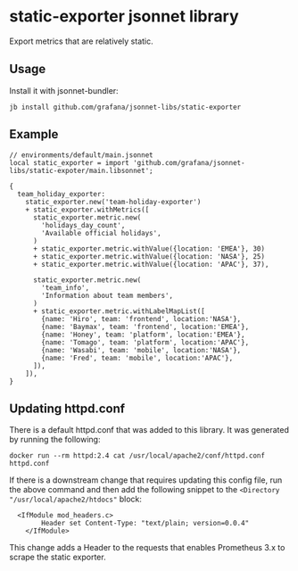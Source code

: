 # static-exporter jsonnet library

Export metrics that are relatively static.

## Usage

Install it with jsonnet-bundler:

```console
jb install github.com/grafana/jsonnet-libs/static-exporter
```

## Example

```jsonnet
// environments/default/main.jsonnet
local static_exporter = import 'github.com/grafana/jsonnet-libs/static-expoter/main.libsonnet';

{
  team_holiday_exporter:
    static_exporter.new('team-holiday-exporter')
    + static_exporter.withMetrics([
      static_exporter.metric.new(
        'holidays_day_count',
        'Available official holidays',
      )
      + static_exporter.metric.withValue({location: 'EMEA'}, 30)
      + static_exporter.metric.withValue({location: 'NASA'}, 25)
      + static_exporter.metric.withValue({location: 'APAC'}, 37),

      static_exporter.metric.new(
        'team_info',
        'Information about team members',
      )
      + static_exporter.metric.withLabelMapList([
        {name: 'Hiro', team: 'frontend', location:'NASA'},
        {name: 'Baymax', team: 'frontend', location:'EMEA'},
        {name: 'Honey', team: 'platform', location:'EMEA'},
        {name: 'Tomago', team: 'platform', location:'APAC'},
        {name: 'Wasabi', team: 'mobile', location:'NASA'},
        {name: 'Fred', team: 'mobile', location:'APAC'},
      ]),
    ]),
}
```

## Updating httpd.conf

There is a default httpd.conf that was added to this library.
It was generated by running the following:

```
docker run --rm httpd:2.4 cat /usr/local/apache2/conf/httpd.conf httpd.conf
```

If there is a downstream change that requires updating this config file, run the above command and then add the following snippet to the `<Directory "/usr/local/apache2/htdocs"` block:

```
  <IfModule mod_headers.c>
        Header set Content-Type: "text/plain; version=0.0.4"
    </IfModule>
```

This change adds a Header to the requests that enables Prometheus 3.x to scrape the static exporter.